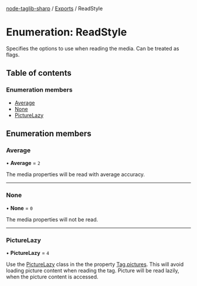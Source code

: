 [node-taglib-sharp](../README.md) / [Exports](../modules.md) / ReadStyle

# Enumeration: ReadStyle

Specifies the options to use when reading the media. Can be treated as flags.

## Table of contents

### Enumeration members

- [Average](ReadStyle.md#average)
- [None](ReadStyle.md#none)
- [PictureLazy](ReadStyle.md#picturelazy)

## Enumeration members

### Average

• **Average** = `2`

The media properties will be read with average accuracy.

___

### None

• **None** = `0`

The media properties will not be read.

___

### PictureLazy

• **PictureLazy** = `4`

Use the [PictureLazy](ReadStyle.md#picturelazy) class in the the property [Tag.pictures](../classes/Tag.md#pictures). This will avoid
loading picture content when reading the tag. Picture will be read lazily, when the picture
content is accessed.
